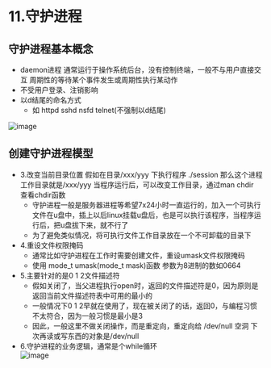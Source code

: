 # 11.守护进程  

## 守护进程基本概念  

* daemon进程  通常运行于操作系统后台，没有控制终端，一般不与用户直接交互   周期性的等待某个事件发生或周期性执行某动作
* 不受用户登录、注销影响
* 以d结尾的命名方式
    * 如 httpd  sshd  nsfd  telnet(不强制以d结尾)  

![image](https://user-images.githubusercontent.com/58176267/173474316-85df9ff7-b471-44ba-b071-ac689d249414.png)


## 创建守护进程模型  

* 3.改变当前目录位置  假如在目录/xxx/yyy 下执行程序 ./session 那么这个进程工作目录就是/xxx/yyy  当程序运行后，可以改变工作目录，通过man chdir 查看chdir函数   
    * 守护进程一般是服务器进程等希望7x24小时一直运行的，加入一个可执行文件在u盘中，插上以后linux挂载u盘后，也是可以执行该程序，当程序运行后，把u盘拔下来，就不行了
    * 为了避免类似情况，将可执行文件工作目录放在一个不可卸载的目录下
* 4.重设文件权限掩码  
    * 通常比如守护进程在工作时需要创建文件，重设umask文件权限掩码  
    * 使用 mode_t umask(mode_t mask)函数  参数为8进制的数如0664  
* 5.主要针对的是0 1 2文件描述符  
    * 假如关闭了，当父进程执行open时，返回的文件描述符是0，因为原则是返回当前文件描述符表中可用的最小的
    * 一般情况下0 1 2早就在使用了，现在被关闭了的话，返回0，与编程习惯不太符合，因为一般习惯是最小是3  
    * 因此，一般这里不做关闭操作，而是重定向，重定向给 /dev/null 空洞  下次再读或写东西的对象是/dev/null
* 6.守护进程的业务逻辑，通常是个while循环  
![image](https://user-images.githubusercontent.com/58176267/173474653-5be923ac-4ebb-4490-a49e-155dff7ff1b1.png)


